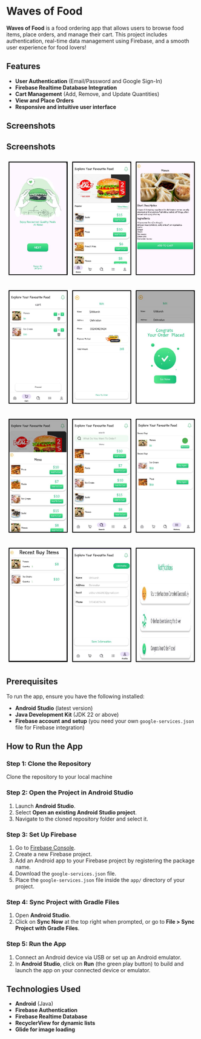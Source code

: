 # **Waves of Food**

**Waves of Food** is a food ordering app that allows users to browse food items, place orders, and manage their cart. This project includes authentication, real-time data management using Firebase, and a smooth user experience for food lovers!

## **Features**
- **User Authentication** (Email/Password and Google Sign-In)
- **Firebase Realtime Database Integration**
- **Cart Management** (Add, Remove, and Update Quantities)
- **View and Place Orders**
- **Responsive and intuitive user interface**

## **Screenshots**
## **Screenshots**
<div style="display: flex; justify-content: space-around; margin-bottom: 20px;">
  <img src="screenshots/1.JPG" alt="Screenshot 1" width="30%" style="border: 2px solid black; margin: 10px 0;" />
  <img src="screenshots/2.JPG" alt="Screenshot 2" width="30%" style="border: 2px solid black; margin: 10px 0;" />
  <img src="screenshots/3.JPG" alt="Screenshot 3" width="30%" style="border: 2px solid black; margin: 10px 0;" />
</div>

<div style="display: flex; justify-content: space-around; margin-bottom: 20px;">
  <img src="screenshots/4.JPG" alt="Screenshot 4" width="30%" style="border: 2px solid black; margin: 10px 0;" />
  <img src="screenshots/5.JPG" alt="Screenshot 5" width="30%" style="border: 2px solid black; margin: 10px 0;" />
  <img src="screenshots/6.JPG" alt="Screenshot 6" width="30%" style="border: 2px solid black; margin: 10px 0;" />
</div>

<div style="display: flex; justify-content: space-around; margin-bottom: 20px;">
  <img src="screenshots/7.JPG" alt="Screenshot 7" width="30%" style="border: 2px solid black; margin: 10px 0;" />
  <img src="screenshots/8.JPG" alt="Screenshot 8" width="30%" style="border: 2px solid black; margin: 10px 0;" />
  <img src="screenshots/9.JPG" alt="Screenshot 9" width="30%" style="border: 2px solid black; margin: 10px 0;" />
</div>

<div style="display: flex; justify-content: space-around; margin-bottom: 20px;">
  <img src="screenshots/10.JPG" alt="Screenshot 10" width="30%" style="border: 2px solid black; margin: 10px 0;" />
  <img src="screenshots/11.JPG" alt="Screenshot 11" width="30%" style="border: 2px solid black; margin: 10px 0;" />
  <img src="screenshots/12.JPG" alt="Screenshot 12" width="30%" style="border: 2px solid black; margin: 10px 0;" />
</div>




## **Prerequisites**
To run the app, ensure you have the following installed:
- **Android Studio** (latest version)
- **Java Development Kit** (JDK 22 or above)
- **Firebase account and setup** (you need your own `google-services.json` file for Firebase integration)

## **How to Run the App**

### **Step 1: Clone the Repository**
Clone the repository to your local machine

### **Step 2: Open the Project in Android Studio**
1. Launch **Android Studio**.
2. Select **Open an existing Android Studio project**.
3. Navigate to the cloned repository folder and select it.

### **Step 3: Set Up Firebase**
1. Go to [Firebase Console](https://console.firebase.google.com/).
2. Create a new Firebase project.
3. Add an Android app to your Firebase project by registering the package name.
4. Download the `google-services.json` file.
5. Place the `google-services.json` file inside the `app/` directory of your project.

### **Step 4: Sync Project with Gradle Files**
1. Open **Android Studio**.
2. Click on **Sync Now** at the top right when prompted, or go to **File > Sync Project with Gradle Files**.

### **Step 5: Run the App**
1. Connect an Android device via USB or set up an Android emulator.
2. In **Android Studio**, click on **Run** (the green play button) to build and launch the app on your connected device or emulator.

## **Technologies Used**
- **Android** (Java)
- **Firebase Authentication**
- **Firebase Realtime Database**
- **RecyclerView for dynamic lists**
- **Glide for image loading**
